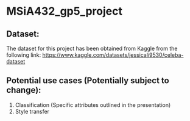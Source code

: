 # MSiA432_gp5_project

## Dataset:

The dataset for this project has been obtained from Kaggle from the following link: https://www.kaggle.com/datasets/jessicali9530/celeba-dataset

## Potential use cases (Potentially subject to change):

1. Classification (Specific attributes outlined in the presentation)
2. Style transfer
